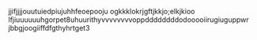 
jjifjjjjouutuiedpiujuhhfeoepooju
ogkkklokrjgftjkkjo;elkjkioo
lfjiuuuuuuhgorpet8uhuurithyvvvvvvvvoppddddddddodooooiirugiuguppwr
jbbgjoogiiffdfgthyhrtget3

